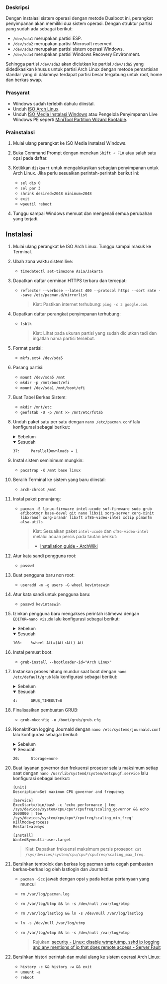 ### Deskripsi
Dengan instalasi sistem operasi dengan metode Dualboot ini, perangkat penyimpanan akan memiliki dua sistem operasi. Dengan struktur partisi yang sudah ada sebagai berikut:
- `/dev/sda1` merupakan partisi ESP.
- `/dev/sda2` merupakan partisi Microsoft reserved.
- `/dev/sda3` merupakan partisi sistem operasi Windows.
- `/dev/sda4` merupakan partisi Windows Recovery Environment.

Sehingga partisi `/dev/sda3` akan diciutkan ke partisi `/dev/sda5` yang didedikasikan khusus untuk partisi Arch Linux dengan metode pemartisian standar yang di dalamnya terdapat partisi besar tergabung untuk root, home dan berkas swap.
### Prasyarat
- Windows sudah terlebih dahulu diinstal.
- Unduh [ISO Arch Linux](https://archlinux.org/download/).
- Unduh [ISO Media Instalasi Windows](https://aka.ms/DownloadWindows) atau Pengelola Penyimpanan Live Windows PE seperti [MiniTool Partition Wizard Bootable](https://www.partitionwizard.com/partition-wizard-bootable-cd.html).
### Prainstalasi
1. Mulai ulang perangkat ke ISO Media Instalasi Windows.
2. Buka Command Prompt dengan menekan `Shift + F10` atau salah satu opsi pada daftar.
3. Ketikkan `diskpart` untuk mengalokasikan sebagian penyimpanan untuk Arch Linux. Jika perlu sesuaikan perintah-perintah berikut ini:

   - `sel dis 0`
   - `sel par 3`
   - `shrink desired=2048 minimum=2048`
   - `exit`
   - `wpeutil reboot`
4. Tunggu sampai Windows memuat dan mengenali semua perubahan yang terjadi.
## Instalasi
1. Mulai ulang perangkat ke ISO Arch Linux. Tunggu sampai masuk ke Terminal.
2. Ubah zona waktu sistem live:

   - `timedatectl set-timezone Asia/Jakarta`
3. Dapatkan daftar cerminan HTTPS terbaru dan tercepat:
   - `reflector --verbose --latest 400 --protocol https --sort rate --save /etc/pacman.d/mirrorlist`

      > Kiat: Pastikan internet terhubung: `ping -c 3 google.com`.

4. Dapatkan daftar perangkat penyimpanan terhubung:
   - `lsblk`

     > Kiat: Lihat pada ukuran partisi yang sudah diciutkan tadi dan ingatlah nama partisi tersebut.
5. Format partisi:

   - `mkfs.ext4 /dev/sda5`
6. Pasang partisi:

   - `mount /dev/sda5 /mnt`
   - `mkdir -p /mnt/boot/efi`
   - `mount /dev/sda1 /mnt/boot/efi`
7. Buat Tabel Berkas Sistem:

   - `mkdir /mnt/etc`
   - `genfstab -U -p /mnt >> /mnt/etc/fstab`
8. Unduh paket satu per satu dengan `nano /etc/pacman.conf` lalu konfigurasi sebagai berikut:
    <details>
      <summary>Sebelum</summary>

      ```
      37:     #ParallelDownloads = 5
      ```
    </details>
    <details open>
      <summary>Sesudah</summary>

      ```
      37:     ParallelDownloads = 1
      ```
    </details>
9. Instal sistem seminimum mungkin:

   - `pacstrap -K /mnt base linux`
10. Beralih Terminal ke sistem yang baru diinstal:

    - `arch-chroot /mnt`
11. Instal paket penunjang:
    - `pacman -S linux-firmware intel-ucode sof-firmware sudo grub efibootmgr base-devel git nano libx11 xorg-server xorg-xinit libxrandr xorg-xrandr libxft xf86-video-intel xclip pcmanfm alsa-utils`

      > Kiat: Sesuaikan paket `intel-ucode` dan `xf86-video-intel` melalui acuan persis pada tautan berikut:
      > - [Installation guide - ArchWiki](https://wiki.archlinux.org/title/Installation_guide)
12. Atur kata sandi pengguna root:

    - `passwd`
13. Buat pengguna baru non root:

    - `useradd -m -g users -G wheel kevintaswin`
14. Atur kata sandi untuk pengguna baru:

    - `passwd kevintaswin`
15. Izinkan pengguna baru mengakses perintah istimewa dengan `EDITOR=nano visudo` lalu konfigurasi sebagai berikut:
    <details>
      <summary>Sebelum</summary>

      ```
      108:    #%wheel ALL=(ALL:ALL) ALL
      ```
    </details>
    <details open>
      <summary>Sesudah</summary>

      ```
      108:    %wheel ALL=(ALL:ALL) ALL
      ```
    </details>
16. Instal pemuat boot:

    - `grub-install --bootloader-id="Arch Linux"`
17. Instankan proses hitung mundur saat boot dengan `nano /etc/default/grub` lalu konfigurasi sebagai berikut:
    <details>
      <summary>Sebelum</summary>

      ```
      4:      GRUB_TIMEOUT=5
      ```
    </details>
    <details open>
      <summary>Sesudah</summary>

      ```
      4:      GRUB_TIMEOUT=0
      ```
    </details>
18. Finalisasikan pembuatan GRUB:

    - `grub-mkconfig -o /boot/grub/grub.cfg`
19. Nonaktifkan logging Journald dengan `nano /etc/systemd/journald.conf` lalu konfigurasi sebagai berikut:
    <details>
      <summary>Sebelum</summary>

      ```
      20:     Storage=auto
      ```
    </details>
    <details open>
      <summary>Sesudah</summary>

      ```
      20:     Storage=none
      ```
    </details>
20. Buat layanan governor dan frekuensi prosesor selalu maksimum setiap saat dengan `nano /usr/lib/systemd/system/setcpugf.service` lalu konfigurasi sebagai berikut:
    ```
    [Unit]
    Description=Set maximum CPU governor and frequency

    [Service]
    ExecStart=/bin/bash -c 'echo performance | tee /sys/devices/system/cpu/cpu*/cpufreq/scaling_governor && echo 2600000 | tee /sys/devices/system/cpu/cpu*/cpufreq/scaling_min_freq'
    KillMode=process
    Restart=always

    [Install]
    WantedBy=multi-user.target
    ```

    > Kiat: Dapatkan frekuensi maksimum persis prosesor: `cat /sys/devices/system/cpu/cpu*/cpufreq/scaling_max_freq`.
21. Bersihkan tembolok dan berkas log pacman serta cegah pembuatan berkas-berkas log oleh lastlogin dan Journald:
    - `pacman -Scc` jawab dengan opsi `y` pada kedua pertanyaan yang muncul
    - `rm /var/log/pacman.log`
    - `rm /var/log/btmp && ln -s /dev/null /var/log/btmp`
    - `rm /var/log/lastlog && ln -s /dev/null /var/log/lastlog`
    - `ln -s /dev/null /var/log/utmp`
    - `rm /var/log/wtmp && ln -s /dev/null /var/log/wtmp`

      > Rujukan: [security - Linux: disable wtmp/utmp, sshd ip logging and any mentions of ip that does remote access - Server Fault](https://serverfault.com/a/1123625)
22. Bersihkan histori perintah dan mulai ulang ke sistem operasi Arch Linux:

    - `history -c && history -w && exit`
    - `umount -a`
    - `reboot`
